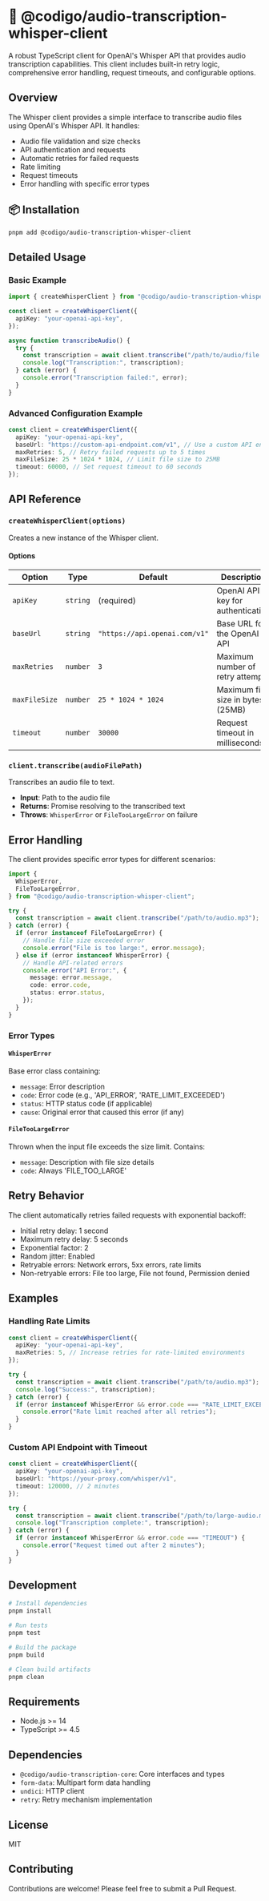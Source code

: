 # 🎤 @codigo/audio-transcription-whisper-client

A robust TypeScript client for OpenAI's Whisper API that provides audio transcription capabilities. This client includes built-in retry logic, comprehensive error handling, request timeouts, and configurable options.

## Overview

The Whisper client provides a simple interface to transcribe audio files using OpenAI's Whisper API. It handles:

- Audio file validation and size checks
- API authentication and requests
- Automatic retries for failed requests
- Rate limiting
- Request timeouts
- Error handling with specific error types

## 📦 Installation

```bash
pnpm add @codigo/audio-transcription-whisper-client
```

## Detailed Usage

### Basic Example

```typescript
import { createWhisperClient } from "@codigo/audio-transcription-whisper-client";

const client = createWhisperClient({
  apiKey: "your-openai-api-key",
});

async function transcribeAudio() {
  try {
    const transcription = await client.transcribe("/path/to/audio/file.mp3");
    console.log("Transcription:", transcription);
  } catch (error) {
    console.error("Transcription failed:", error);
  }
}
```

### Advanced Configuration Example

```typescript
const client = createWhisperClient({
  apiKey: "your-openai-api-key",
  baseUrl: "https://custom-api-endpoint.com/v1", // Use a custom API endpoint
  maxRetries: 5, // Retry failed requests up to 5 times
  maxFileSize: 25 * 1024 * 1024, // Limit file size to 25MB
  timeout: 60000, // Set request timeout to 60 seconds
});
```

## API Reference

### `createWhisperClient(options)`

Creates a new instance of the Whisper client.

#### Options

| Option        | Type     | Default                       | Description                       |
| ------------- | -------- | ----------------------------- | --------------------------------- |
| `apiKey`      | `string` | (required)                    | OpenAI API key for authentication |
| `baseUrl`     | `string` | `"https://api.openai.com/v1"` | Base URL for the OpenAI API       |
| `maxRetries`  | `number` | `3`                           | Maximum number of retry attempts  |
| `maxFileSize` | `number` | `25 * 1024 * 1024`            | Maximum file size in bytes (25MB) |
| `timeout`     | `number` | `30000`                       | Request timeout in milliseconds   |

### `client.transcribe(audioFilePath)`

Transcribes an audio file to text.

- **Input**: Path to the audio file
- **Returns**: Promise resolving to the transcribed text
- **Throws**: `WhisperError` or `FileTooLargeError` on failure

## Error Handling

The client provides specific error types for different scenarios:

```typescript
import {
  WhisperError,
  FileTooLargeError,
} from "@codigo/audio-transcription-whisper-client";

try {
  const transcription = await client.transcribe("/path/to/audio.mp3");
} catch (error) {
  if (error instanceof FileTooLargeError) {
    // Handle file size exceeded error
    console.error("File is too large:", error.message);
  } else if (error instanceof WhisperError) {
    // Handle API-related errors
    console.error("API Error:", {
      message: error.message,
      code: error.code,
      status: error.status,
    });
  }
}
```

### Error Types

#### `WhisperError`

Base error class containing:

- `message`: Error description
- `code`: Error code (e.g., 'API_ERROR', 'RATE_LIMIT_EXCEEDED')
- `status`: HTTP status code (if applicable)
- `cause`: Original error that caused this error (if any)

#### `FileTooLargeError`

Thrown when the input file exceeds the size limit. Contains:

- `message`: Description with file size details
- `code`: Always 'FILE_TOO_LARGE'

## Retry Behavior

The client automatically retries failed requests with exponential backoff:

- Initial retry delay: 1 second
- Maximum retry delay: 5 seconds
- Exponential factor: 2
- Random jitter: Enabled
- Retryable errors: Network errors, 5xx errors, rate limits
- Non-retryable errors: File too large, File not found, Permission denied

## Examples

### Handling Rate Limits

```typescript
const client = createWhisperClient({
  apiKey: "your-openai-api-key",
  maxRetries: 5, // Increase retries for rate-limited environments
});

try {
  const transcription = await client.transcribe("/path/to/audio.mp3");
  console.log("Success:", transcription);
} catch (error) {
  if (error instanceof WhisperError && error.code === "RATE_LIMIT_EXCEEDED") {
    console.error("Rate limit reached after all retries");
  }
}
```

### Custom API Endpoint with Timeout

```typescript
const client = createWhisperClient({
  apiKey: "your-openai-api-key",
  baseUrl: "https://your-proxy.com/whisper/v1",
  timeout: 120000, // 2 minutes
});

try {
  const transcription = await client.transcribe("/path/to/large-audio.mp3");
  console.log("Transcription complete:", transcription);
} catch (error) {
  if (error instanceof WhisperError && error.code === "TIMEOUT") {
    console.error("Request timed out after 2 minutes");
  }
}
```

## Development

```bash
# Install dependencies
pnpm install

# Run tests
pnpm test

# Build the package
pnpm build

# Clean build artifacts
pnpm clean
```

## Requirements

- Node.js >= 14
- TypeScript >= 4.5

## Dependencies

- `@codigo/audio-transcription-core`: Core interfaces and types
- `form-data`: Multipart form data handling
- `undici`: HTTP client
- `retry`: Retry mechanism implementation

## License

MIT

## Contributing

Contributions are welcome! Please feel free to submit a Pull Request.
